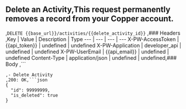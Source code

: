 ## Delete an Activity,This request permanently removes a record from your Copper account.
,```DELETE {{base_url}}/activities/{{delete_activity_id}}```
,### Headers
,Key | Value | Description | Type
--- | --- | --- | ---
X-PW-AccessToken | {{api_token}} | undefined | undefined
X-PW-Application | developer_api | undefined | undefined
X-PW-UserEmail | {{api_email}} | undefined | undefined
Content-Type | application/json | undefined | undefined,### Body
,```

```,### Example Responses
,- Delete Activity
,200: OK,```json
{
  "id": 99999999,
  "is_deleted": true
}
```